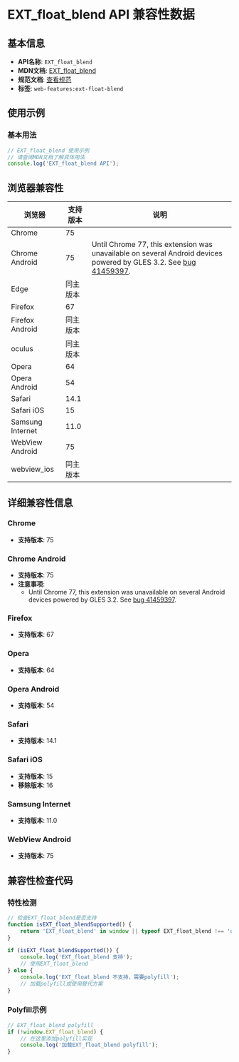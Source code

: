 # EXT_float_blend API 兼容性数据

## 基本信息

- **API名称**: `EXT_float_blend`
- **MDN文档**: [EXT_float_blend](https://developer.mozilla.org/docs/Web/API/EXT_float_blend)
- **规范文档**: [查看规范](https://registry.khronos.org/webgl/extensions/EXT_float_blend/)
- **标签**: `web-features:ext-float-blend`

## 使用示例

### 基本用法

```javascript
// EXT_float_blend 使用示例
// 请查阅MDN文档了解具体用法
console.log('EXT_float_blend API');
```

## 浏览器兼容性

| 浏览器 | 支持版本 | 说明 |
|--------|----------|------|
| Chrome | 75 |  |
| Chrome Android | 75 | Until Chrome 77, this extension was unavailable on several Android devices powered by GLES 3.2. See [bug 41459397](https://crbug.com/41459397). |
| Edge | 同主版本 |  |
| Firefox | 67 |  |
| Firefox Android | 同主版本 |  |
| oculus | 同主版本 |  |
| Opera | 64 |  |
| Opera Android | 54 |  |
| Safari | 14.1 |  |
| Safari iOS | 15 |  |
| Samsung Internet | 11.0 |  |
| WebView Android | 75 |  |
| webview_ios | 同主版本 |  |

## 详细兼容性信息

### Chrome

- **支持版本**: 75

### Chrome Android

- **支持版本**: 75
- **注意事项**:
  - Until Chrome 77, this extension was unavailable on several Android devices powered by GLES 3.2. See [bug 41459397](https://crbug.com/41459397).

### Firefox

- **支持版本**: 67

### Opera

- **支持版本**: 64

### Opera Android

- **支持版本**: 54

### Safari

- **支持版本**: 14.1

### Safari iOS

- **支持版本**: 15
- **移除版本**: 16

### Samsung Internet

- **支持版本**: 11.0

### WebView Android

- **支持版本**: 75

## 兼容性检查代码

### 特性检测

```javascript
// 检查EXT_float_blend是否支持
function isEXT_float_blendSupported() {
    return 'EXT_float_blend' in window || typeof EXT_float_blend !== 'undefined';
}

if (isEXT_float_blendSupported()) {
    console.log('EXT_float_blend 支持');
    // 使用EXT_float_blend
} else {
    console.log('EXT_float_blend 不支持，需要polyfill');
    // 加载polyfill或使用替代方案
}
```

### Polyfill示例

```javascript
// EXT_float_blend polyfill
if (!window.EXT_float_blend) {
    // 在这里添加polyfill实现
    console.log('加载EXT_float_blend polyfill');
}
```

